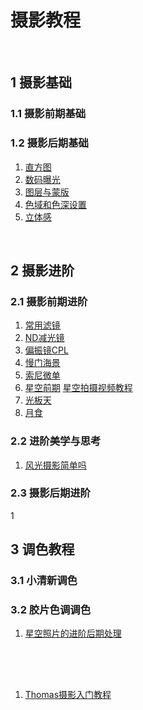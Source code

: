 # 摄影教程

<br>

## 1 摄影基础

### 1.1 摄影前期基础

### 1.2 摄影后期基础
1. [直方图](https://mp.weixin.qq.com/s?__biz=MzI4NDA5MzE5NQ==&mid=2247485508&idx=1&sn=b2c5dfd804f5a61b8d1eb87ccbca011b&chksm=eb81f620dcf67f36016f28e3f075125bb9a4b8469c47a118204ba87ca1930fab79937f8ba958&scene=21#wechat_redirect)
2. [数码曝光](https://mp.weixin.qq.com/s?__biz=MzI4NDA5MzE5NQ==&mid=2247484523&idx=1&sn=96164523b44ae083590b0dc23ee19068&chksm=eb81fa0fdcf6731949a5cd7d48d1ee27a2372432455ed7236a576b188a9a6fcf5833dbfb4723&scene=21#wechat_redirect)
3. [图层与蒙版](https://mp.weixin.qq.com/s?__biz=MzI4NDA5MzE5NQ==&mid=2247484219&idx=1&sn=8c988f395d6ea4f2ffff1849baa27cca&scene=21#wechat_redirect)
4. [色域和色深设置](https://mp.weixin.qq.com/s?__biz=MzI4NDA5MzE5NQ==&mid=2247485361&idx=1&sn=e2f5bd4c038985c0906285d450f11539&chksm=eb81f9d5dcf670c33cc7fd7d3e9ecabef7d91b28814840139862fb5eb1e39bbbcd35a7fe8ab3&scene=21#wechat_redirect)
5. [立体感](https://mp.weixin.qq.com/s/AJZYNIt7H3AC6aKLIDG_vg)


<br>

## 2 摄影进阶
### 2.1 摄影前期进阶
1. [常用滤镜](https://mp.weixin.qq.com/s?__biz=MzI4NDA5MzE5NQ==&mid=2247485698&idx=1&sn=fc56199306a13c5bf197c45a2315814c&chksm=eb81f766dcf67e70a534f5568d4150d7ea93c4ccaff77ad17fab6b303fd687ac97f1824d4db6&scene=21#wechat_redirect)
2. [ND减光镜](https://mp.weixin.qq.com/s?__biz=MzI4NDA5MzE5NQ==&mid=2247483722&idx=1&sn=f39ab099d06045cd61fe02566856d22e&scene=21#wechat_redirect) 
3. [偏振镜CPL](https://mp.weixin.qq.com/s?__biz=MzI4NDA5MzE5NQ==&mid=2247483973&idx=1&sn=b6e00325f694b924fdf08218c25ddfbe&scene=21#wechat_redirect)
5. [慢门海景](https://mp.weixin.qq.com/s?__biz=MzI4NDA5MzE5NQ==&mid=2247486204&idx=2&sn=699451181af7fe5ba33422c9645fdd35&chksm=eb81f498dcf67d8ea326d91998f8438448ec3cde59ca215039870af8893ea12e9058c7843d75&scene=21#wechat_redirect)
6. [索尼微单](https://mp.weixin.qq.com/s?__biz=MzI4NDA5MzE5NQ==&mid=2247485794&idx=2&sn=1b8621e0d92dc7d6dc4d2f01dd17e907&chksm=eb81f706dcf67e10509202ed45014c23e5258290a7f3f5cf7f47634be5fbe1540df3e2e49142&scene=21#wechat_redirect)
7. [星空前期](https://mp.weixin.qq.com/s?__biz=MzI4NDA5MzE5NQ==&mid=2247484124&idx=1&sn=ce7baa144e9c3fe2ae641a9ae7a3cb22&scene=21#wechat_redirect)
   [星空拍摄视频教程](https://mp.weixin.qq.com/s?__biz=MzI4NDA5MzE5NQ==&mid=2247485525&idx=1&sn=34fa3e262724a20ff856e7429b9c1813&chksm=eb81f631dcf67f275780de2884fe2fd3b5da6bd82abecbad24a5c761a05f6e2feaec8724d608&scene=21#wechat_redirect)
8. [光板天](https://mp.weixin.qq.com/s?__biz=MzI4NDA5MzE5NQ==&mid=2247486388&idx=1&sn=364e03991f0392b3c5a2a8cf51bc94e9&chksm=eb81f5d0dcf67cc67195270b4002171cb69c1fe657986870521370e61028a13879db23da7e1b&scene=21#wechat_redirect)
9. [月食](https://mp.weixin.qq.com/s?__biz=MzI4NDA5MzE5NQ==&mid=2247486481&idx=2&sn=0213d30b8af22e932355b8d46d8c8607&chksm=eb81f275dcf67b6332481bccf55b4f29c92127e7ec932f0d916a0df435fc9353708d91d25038&scene=21#wechat_redirect)

### 2.2 进阶美学与思考
1. [风光摄影简单吗](https://mp.weixin.qq.com/s?__biz=MzI4NDA5MzE5NQ==&mid=2247486688&idx=1&sn=a50bba49f51f636ccb00d807c5baca0f&chksm=eb81f284dcf67b921883d8e9febbdc67d678697589895d34a01db47d8492b6fb140c3b4b2f63&scene=21#wechat_redirect)



### 2.3 摄影后期进阶
1

## 3 调色教程
### 3.1 小清新调色
### 3.2 胶片色调调色
1. [星空照片的进阶后期处理](https://mp.weixin.qq.com/s?__biz=MzI4NDA5MzE5NQ==&mid=2247484098&idx=1&sn=cf7e2db3a00d81b694a5ff23be05cbe0&scene=21#wechat_redirect)





<br>
<br>

## 
1. [Thomas摄影入门教程](https://mp.weixin.qq.com/s/AJZYNIt7H3AC6aKLIDG_vg)